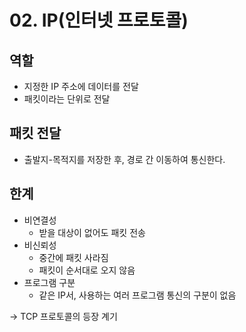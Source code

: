 # 02. IP(인터넷 프로토콜)

## 역할

- 지정한 IP 주소에 데이터를 전달
- 패킷이라는 단위로 전달

## 패킷 전달

- 출발지-목적지를 저장한 후, 경로 간 이동하여 통신한다.

## 한계

- 비연결성
    - 받을 대상이 없어도 패킷 전송
- 비신뢰성
    - 중간에 패킷 사라짐
    - 패킷이 순서대로 오지 않음
- 프로그램 구분
    - 같은 IP서, 사용하는 여러 프로그램 통신의 구분이 없음
    

→ TCP 프로토콜의 등장 계기